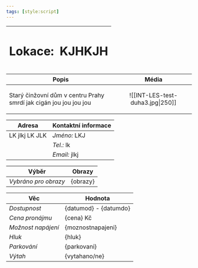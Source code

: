 ```yaml
---
tags: [style:script]
---
```


| <h1> Lokace: | <h1>KJHKJH |
| ------------ | ---------- |

| **Popis** | **Média**                                          |
| --------- | -------------------------------------------------- |
| <p>Starý činžovní dům v centru Prahy smrdí jak cigán jou jou jou jou</p>     | <center>![[INT-LES-test-duha3.jpg\|250]] </center> |

| **Adresa**           | **Kontaktní informace**   |
| -------------------- | ------------------------- |
| LK jlkj LK JLK         | *Jméno:* LKJ  |
|                      | *Tel.:* lk  |
|                      | *Email:* jlkj |

| **Výběr**          | **Obrazy** |
| ------------------ | ---------- |
| *Vybráno pro obrazy* | {obrazy}   |

| **Věc**            | **Hodnota**           |
| ------------------ | --------------------- |
| *Dostupnost*       | {datumod} - {datumdo} |
| *Cena pronájmu*    | {cena} Kč             |
| *Možnost napájení* | {moznostnapajeni}     |
| *Hluk*             | {hluk}                |
| *Parkování*        | {parkovani}           |
| *Výtah*            | {vytahano/ne}         |
